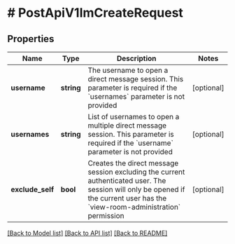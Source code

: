 # # PostApiV1ImCreateRequest

## Properties

Name | Type | Description | Notes
------------ | ------------- | ------------- | -------------
**username** | **string** | The username to open a direct message session. This parameter is required if the &#x60;usernames&#x60; parameter is not provided | [optional]
**usernames** | **string** | List of usernames to open a multiple direct message session. This parameter is required if the &#x60;username&#x60; parameter is not provided | [optional]
**exclude_self** | **bool** | Creates the direct message session excluding the current authenticated user. The session will only be opened if the current user has the &#x60;view-room-administration&#x60; permission | [optional]

[[Back to Model list]](../../README.md#models) [[Back to API list]](../../README.md#endpoints) [[Back to README]](../../README.md)
